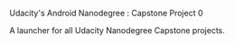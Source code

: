 Udacity's Android Nanodegree : Capstone Project 0

A launcher for all Udacity Nanodegree Capstone projects.

